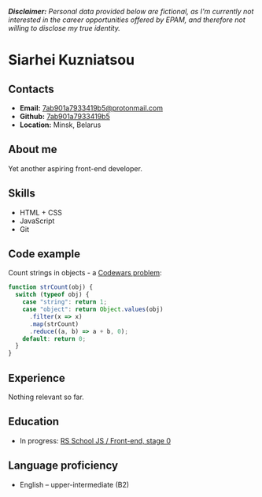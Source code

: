 _**Disclaimer:** Personal data provided below are fictional, as I'm currently not interested in the career opportunities offered by EPAM, and therefore not willing to disclose my true identity._

# Siarhei Kuzniatsou

## Contacts

- **Email:** 7ab901a7933419b5@protonmail.com
- **Github:** [7ab901a7933419b5](https://github.com/7ab901a7933419b5)
- **Location:** Minsk, Belarus

## About me

Yet another aspiring front-end developer.

## Skills

- HTML + CSS
- JavaScript
- Git

## Code example

Count strings in objects - a [Codewars problem](https://www.codewars.com/kata/count-strings-in-objects):
```javascript
function strCount(obj) {
  switch (typeof obj) {
    case "string": return 1;
    case "object": return Object.values(obj)
      .filter(x => x)
      .map(strCount)
      .reduce((a, b) => a + b, 0);
    default: return 0;
  }
}
```

## Experience

Nothing relevant so far.

## Education

- In progress: [RS School JS / Front-end, stage 0](https://rs.school/js-stage0)

## Language proficiency

- English – upper-intermediate (B2)
